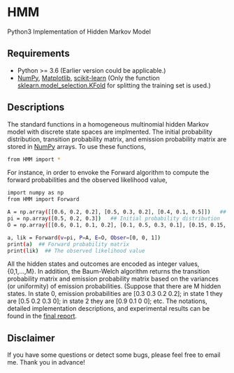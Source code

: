 # HMM
Python3 Implementation of Hidden Markov Model

## Requirements
- Python >= 3.6 (Earlier version could be applicable.)
- [NumPy](http://www.numpy.org/), [Matplotlib](https://matplotlib.org/), [scikit-learn](https://scikit-learn.org/stable/index.html) (Only the function [sklearn.model_selection.KFold](https://scikit-learn.org/stable/modules/generated/sklearn.model_selection.KFold.html) for splitting the training set is used.)

## Descriptions
The standard functions in a homogeneous multinomial hidden Markov model with discrete state spaces are implmented. The initial probability distribution, transition probability matrix, and emission probability matrix are stored in [NumPy](http://www.numpy.org/) arrays. To use these functions, 
```bash
from HMM import *
```
For instance, in order to envoke the Forward algorithm to compute the forward probabilities and the observed likelihood value, 
```bash
import numpy as np
from HMM import Forward

A = np.array([[0.6, 0.2, 0.2], [0.5, 0.3, 0.2], [0.4, 0.1, 0.5]])   ## Transition probability matrix (|states|*|states|)
pi = np.array([0.5, 0.2, 0.3])   ## Initial probability distribution
O = np.array([[0.6, 0.1, 0.1, 0.2], [0.1, 0.5, 0.3, 0.1], [0.15, 0.15, 0.3, 0.4]])  ## Emission probability matrix  (|states|*|outcomes|)

a, lik = Forward(v=pi, P=A, E=O, Obser=[0, 0, 1])
print(a)  ## Forward probability matrix
print(lik)  ## The observed likelihood value
```
All the hidden states and outcomes are encoded as integer values, {0,1,...,M}. In addition, the Baum-Welch algorithm returns the transition probability matrix and emission probability matrix based on the variances (or uniformity) of emission probabilities. (Suppose that there are M hidden states. In state 0, emission probabilities are [0.3  0.3  0.2  0.2]; in state 1 they are [0.5  0.2  0.3  0]; in state 2 they are [0.9  0.1  0  0]; etc.
The notations, detailed implementation descriptions, and experimental results can be found in the [final report](https://zhangyk8.github.io/portfolio/Lecture_Notes/Report_HMM.pdf). 

## Disclaimer
If you have some questions or detect some bugs, please feel free to email me. Thank you in advance!
